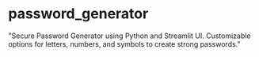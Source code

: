 # password_generator
"Secure Password Generator using Python and Streamlit UI. Customizable options for letters, numbers, and symbols to create strong passwords."
